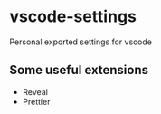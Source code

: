 # vscode-settings
Personal exported settings for vscode

## Some useful extensions
* Reveal
* Prettier
